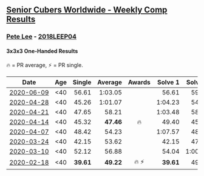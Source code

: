 <style>table {white-space: nowrap;}</style>
<link rel="stylesheet" type="text/css" href="/scw-comp/css/flags.css" />

## [Senior Cubers Worldwide - Weekly Comp Results](/scw-comp/results/)
### [Pete Lee](README.md) - [2018LEEP04](https://www.worldcubeassociation.org/persons/2018LEEP04?event=333oh)
#### 3x3x3 One-Handed Results

<span style="white-space: nowrap;">🔥 = PR average</span>, <span style="white-space: nowrap;">⚡ = PR single</span>.

| Date | Age | Single | Average | Awards | Solve 1 | Solve 2 | Solve 3 | Solve 4 | Solve 5 | Video |
| :--: | :--: | --: | --: | :--: | --: | --: | --: | --: | --: | :-- |
| [2020-06-09](../../results/2020-06-09/333oh.md) | <40 | 56.61 | 1:03.05 |  | 56.61 | 59.91 | 1:11.89 | 57.36 | 1:15.61 | [Desktop](https://www.facebook.com/events/903549840109576/permalink/906717679792792) / [Mobile](https://m.facebook.com/events/903549840109576?view=permalink&id=906717679792792) |
| [2020-04-28](../../results/2020-04-28/333oh.md) | <40 | 45.26 | 1:01.07 |  | 1:04.23 | 54.79 | 45.26 | 1:04.19 | 1:08.20 | [Desktop](https://www.facebook.com/events/535188653858103/permalink/537621523614816) / [Mobile](https://m.facebook.com/events/535188653858103?view=permalink&id=537621523614816) |
| [2020-04-21](../../results/2020-04-21/333oh.md) | <40 | 47.65 | 58.21 |  | 1:03.48 | 58.10 | 53.06 | 1:13.49 | 47.65 | [Desktop](https://www.facebook.com/events/880278499062375/permalink/883323442091214) / [Mobile](https://m.facebook.com/events/880278499062375?view=permalink&id=883323442091214) |
| [2020-04-14](../../results/2020-04-14/333oh.md) | <40 | 45.32 | **47.46** | 🔥 | 49.40 | 45.32 | 45.37 | 47.61 | 1:03.60 | [Desktop](https://www.facebook.com/events/982619255468618/permalink/985950998468777) / [Mobile](https://m.facebook.com/events/982619255468618?view=permalink&id=985950998468777) |
| [2020-04-07](../../results/2020-04-07/333oh.md) | <40 | 48.42 | 54.23 |  | 1:07.57 | 48.42 | 57.56 | 49.01 | 56.11 | [Desktop](https://www.facebook.com/events/682716079141575/permalink/684811928931990) / [Mobile](https://m.facebook.com/events/682716079141575?view=permalink&id=684811928931990) |
| [2020-03-24](../../results/2020-03-24/333oh.md) | <40 | 42.15 | 53.62 |  | 42.15 | 47.29 | 59.37 | 54.19 | 1:11.17 | [Desktop](https://www.facebook.com/events/212335450005639/permalink/216341602938357) / [Mobile](https://m.facebook.com/events/212335450005639?view=permalink&id=216341602938357) |
| [2020-03-10](../../results/2020-03-10/333oh.md) | <40 | 52.12 | 56.88 |  | 54.04 | 1:00.99 | 52.12 | 57.47 | 59.14 | [Desktop](https://www.facebook.com/events/684510792316675/permalink/688409441926810) / [Mobile](https://m.facebook.com/events/684510792316675?view=permalink&id=688409441926810) |
| [2020-02-18](../../results/2020-02-18/333oh.md) | <40 | **39.61** | **49.22** | 🔥 ⚡ | **39.61** | 49.21 | 1:19.88 | 47.50 | 50.96 | [Desktop](https://www.facebook.com/events/1618332754973681/permalink/1622571537883136) / [Mobile](https://m.facebook.com/events/1618332754973681?view=permalink&id=1622571537883136) |


<!-- Global site tag (gtag.js) - Google Analytics -->
<script async src="https://www.googletagmanager.com/gtag/js?id=UA-86348435-3"></script>
<script>window.dataLayer = window.dataLayer || []; function gtag() {dataLayer.push(arguments);} gtag('js', new Date()); gtag('config', 'UA-86348435-3');</script>

